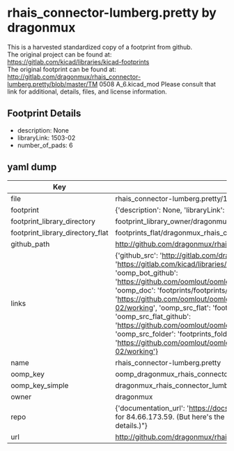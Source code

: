 # rhais_connector-lumberg.pretty by dragonmux  
This is a harvested standardized copy of a footprint from github.  
The original project can be found at:  
https://gitlab.com/kicad/libraries/kicad-footprints  
The original footprint can be found at:
http://gitlab.com/dragonmux/rhais_connector-lumberg.pretty/blob/master/TM 0508 A_6.kicad_mod
Please consult that link for additional, details, files, and license information.  
## Footprint Details
* description: None  
* libraryLink: 1503-02  
* number_of_pads: 6  
## yaml dump  
| Key | Value |  
| --- | --- |  
| file | rhais_connector-lumberg.pretty/1503-02.kicad_mod |  
| footprint | {'description': None, 'libraryLink': '1503-02', 'number_of_pads': 6} |  
| footprint_library_directory | footprint_library_owner/dragonmux_rhais_connector-lumberg.pretty |  
| footprint_library_directory_flat | footprints_flat/dragonmux_rhais_connector_lumberg_1503_02/working |  
| github_path | http://github.com/dragonmux/rhais_connector-lumberg.pretty/blob/master/1503-02.kicad_mod |  
| links | {'github_src': 'http://gitlab.com/dragonmux/rhais_connector-lumberg.pretty/blob/master/TM 0508 A_6.kicad_mod', 'github_src_repo': 'https://gitlab.com/kicad/libraries/kicad-footprints', 'oomp_bot': 'footprints/dragonmux_rhais_connector_lumberg_1503_02/working', 'oomp_bot_github': 'https://github.com/oomlout/oomlout_oomp_footprint_bot/tree/main/footprints/dragonmux_rhais_connector_lumberg_1503_02/working', 'oomp_doc': 'footprints/footprints/dragonmux/rhais_connector-lumberg/1503-02/working/', 'oomp_doc_github': 'https://github.com/oomlout/oomlout_oomp_footprint_doc/tree/main/footprints/footprints/dragonmux/rhais_connector-lumberg/1503-02/working', 'oomp_src_flat': 'footprints_flat/footprints_flat/dragonmux_rhais_connector_lumberg_1503_02/working', 'oomp_src_flat_github': 'https://github.com/oomlout/oomlout_oomp_footprint_src/tree/main/footprints_flat/dragonmux_rhais_connector_lumberg_1503_02/working', 'oomp_src_folder': 'footprints_folder/footprints_folder/dragonmux/rhais_connector-lumberg/1503-02/working', 'oomp_src_folder_github': 'https://github.com/oomlout/oomlout_oomp_footprint_src/tree/main/footprints_folder/dragonmux/rhais_connector-lumberg/1503-02/working'} |  
| name | rhais_connector-lumberg.pretty |  
| oomp_key | oomp_dragonmux_rhais_connector_lumberg_1503_02 |  
| oomp_key_simple | dragonmux_rhais_connector_lumberg_1503_02 |  
| owner | dragonmux |  
| repo | {'documentation_url': 'https://docs.github.com/rest/overview/resources-in-the-rest-api#rate-limiting', 'message': "API rate limit exceeded for 84.66.173.59. (But here's the good news: Authenticated requests get a higher rate limit. Check out the documentation for more details.)"} |  
| url | http://github.com/dragonmux/rhais_connector-lumberg.pretty |  

